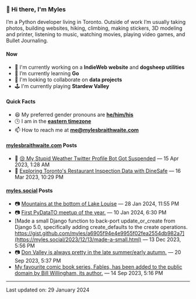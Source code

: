 ### 👋 Hi there, I'm Myles

I’m a Python developer living in Toronto. Outside of work I’m usually taking photos, building websites, hiking, climbing, making stickers, 3D modeling and printer, listening to music, watching movies, playing video games, and Bullet Journaling.

#### Now

-   🔭 I'm currently working on a **IndieWeb website** and **dogsheep utilities**
-   🌱 I’m currently learning **Go**
-   👯 I'm looking to collaborate on **data projects**
-   🕹️ I'm currently playing **Stardew Valley**

#### Quick Facts

-   😆 My preferred gender pronouns are **[he/him/his](https://www.mypronouns.org/he-him)**
-   🕒 I am in the **[eastern timezone](https://time.is/Toronto)**
-   📫 How to reach me at **[me@mylesbraithwaite.com](mailto:me@mylesbraithwaite.com)**

<!--
-   🤔 I’m looking for help with ...
-   💬 Ask me about ...
-   ⚡ Fun fact: ...
-->

#### [mylesbraithwaite.com](https://mylesbraithwaite.com/) Posts
<!-- START: BLOG_POSTS -->
-   📝 [😢 My Stupid Weather Twitter Profile Bot Got Suspended](https://mylesbraithwaite.com/my-stupid-weather-twitter-profile-bot-got-suspended) — 15 Apr 2023, 1:28 AM
-   📝 [Exploring Toronto's Restaurant Inspection Data with DineSafe](https://mylesbraithwaite.com/exploring-torontos-restaurant-inspection-data-with-dinesafe) — 16 Mar 2023, 10:29 PM
<!-- END: BLOG_POSTS -->


#### [myles.social](https://myles.social/) Posts
<!-- START: MICROBLOG_POSTS -->
-   📷 [Mountains at the bottom of Lake Louise](https://myles.social/2024/01/28/mountains-at-the.html) — 28 Jan 2024, 11:55 PM
-   📷 [First PyDataTO meetup of the year.](https://myles.social/2024/01/10/first-pydatato-meetup.html) — 10 Jan 2024, 6:30 PM
-   [Made a small Django function to back-port update_or_create from Django 5.0, specifically adding create_defaults to the create operations. https://gist.github.com/myles/a6905f94e4e9955f02fea2554db982a7](https://myles.social/2023/12/13/made-a-small.html) — 13 Dec 2023, 5:56 PM
-   📷 [Don Valley is always pretty in the late summer/early autumn.](https://myles.social/2023/09/20/don-valley-is.html) — 20 Sep 2023, 5:37 PM
-   [My favourite comic book series, Fables, has been added to the public domain by Bill Willingham, its author.](https://myles.social/2023/09/14/my-favourite-comic.html) — 14 Sep 2023, 5:16 PM
<!-- END: MICROBLOG_POSTS -->

---

<!-- START: LAST_UPDATED_AT -->
Last updated on: 29 January 2024
<!-- END: LAST_UPDATED_AT -->
